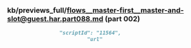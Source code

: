 ### kb/previews_full/flows__master-first__master-and-slot@guest.har.part088.md (part 002)

```md
                 "scriptId": "11564",
                          "url"
```

```
